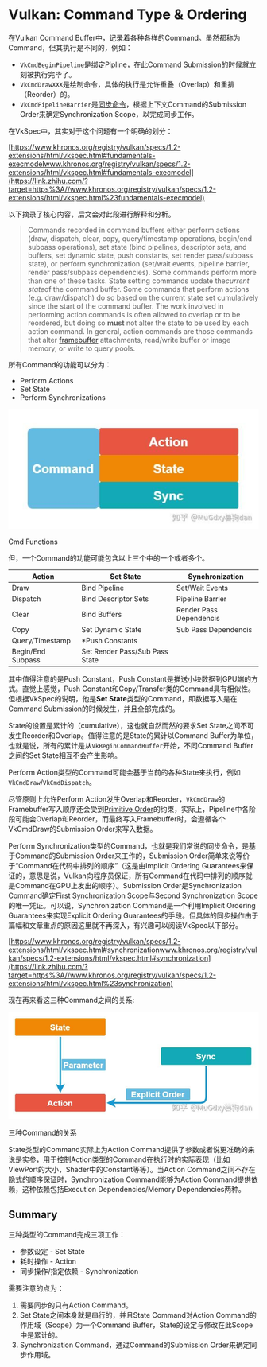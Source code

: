 # Vulkan: Command Type & Ordering

在Vulkan Command Buffer中，记录着各种各样的Command。虽然都称为Command，但其执行是不同的，例如：

- `VkCmdBeginPipeline`是绑定Pipline，在此Command Submission的时候就立刻被执行完毕了。
- `VkCmdDrawXXX`是绘制命令，具体的执行是允许重叠（Overlap）和重排（Reorder）的。
- `VkCmdPipelineBarrier`是[同步命令](https://zhida.zhihu.com/search?content_id=192633580&content_type=Article&match_order=1&q=同步命令&zhida_source=entity)，根据上下文Command的Submission Order来确定Synchronization Scope，以完成同步工作。

在VkSpec中，其实对于这个问题有一个明确的划分：

[https://www.khronos.org/registry/vulkan/specs/1.2-extensions/html/vkspec.html#fundamentals-execmodelwww.khronos.org/registry/vulkan/specs/1.2-extensions/html/vkspec.html#fundamentals-execmodel](https://link.zhihu.com/?target=https%3A//www.khronos.org/registry/vulkan/specs/1.2-extensions/html/vkspec.html%23fundamentals-execmodel)

以下摘录了核心内容，后文会对此段进行解释和分析。

> Commands recorded in command buffers either perform actions (draw, dispatch, clear, copy, query/timestamp operations, begin/end subpass operations), set state (bind pipelines, descriptor sets, and buffers, set dynamic state, push constants, set render pass/subpass state), or perform synchronization (set/wait events, pipeline barrier, render pass/subpass dependencies). Some commands perform more than one of these tasks. State setting commands update the*current state*of the command buffer. Some commands that perform actions (e.g. draw/dispatch) do so based on the current state set cumulatively since the start of the command buffer. The work involved in performing action commands is often allowed to overlap or to be reordered, but doing so **must** not alter the state to be used by each action command. In general, action commands are those commands that alter [framebuffer](https://zhida.zhihu.com/search?content_id=192633580&content_type=Article&match_order=1&q=framebuffer&zhida_source=entity) attachments, read/write buffer or image memory, or write to query pools.

所有Command的功能可以分为：

- Perform Actions
- Set State
- Perform Synchronizations

![img](./assets/v2-9e5c554bf21ca8c55856107463045400_1440w.jpg)

Cmd Functions

但，一个Command的功能可能包含以上三个中的一个或者多个。

| Action            | Set State                      | Synchronization         |
| ----------------- | ------------------------------ | ----------------------- |
| Draw              | Bind Pipeline                  | Set/Wait Events         |
| Dispatch          | Bind Descriptor Sets           | Pipeline Barrier        |
| Clear             | Bind Buffers                   | Render Pass Dependencis |
| Copy              | Set Dynamic State              | Sub Pass Dependencis    |
| Query/Timestamp   | *Push Constants                |                         |
| Begin/End Subpass | Set Render Pass/Sub Pass State |                         |

其中值得注意的是Push Constant，Push Constant是推送小块数据到GPU端的方式。直觉上感觉，Push Constant和Copy/Transfer类的Command具有相似性。但根据VkSpec的说明，他是**Set State**类型的Command，即数据写入是在Command Submission的时候发生，并且全部完成的。

State的设置是累计的（cumulative），这也就自然而然的要求Set State之间不可发生Reorder和Overlap。值得注意的是State的累计以Command Buffer为单位，也就是说，所有的累计是从`VkBeginCommandBuffer`开始，不同Command Buffer之间的Set State相互不会产生影响。

Perform Action类型的Command可能会基于当前的各种State来执行，例如`VkCmdDraw`/`VkCmdDispatch`。

尽管原则上允许Perform Action发生Overlap和Reorder，`VkCmdDraw`的Framebuffer写入顺序还会受到[Primitive Order](https://link.zhihu.com/?target=https%3A//www.khronos.org/registry/vulkan/specs/1.2-extensions/html/vkspec.html%23drawing-primitive-order)的约束，实际上，Pipeline中各阶段可能会Overlap和Reorder，而最终写入Framebuffer时，会遵循各个VkCmdDraw的Submission Order来写入数据。

Perform Synchronization类型的Command，也就是我们常说的同步命令，是基于Command的Submission Order来工作的，Submission Order简单来说等价于“Command在代码中排列的顺序”（这是由Implicit Ordering Guarantees来保证的，意思是说，Vulkan向程序员保证，所有Command在代码中排列的顺序就是Command在GPU上发出的顺序）。Submission Order是Synchronization Command确定First Synchronization Scope与Second Synchronization Scope的唯一凭证。可以说，Synchronization Command是一个利用Implicit Ordering Guarantees来实现Explicit Ordering Guarantees的手段。但具体的同步操作由于篇幅和文章重点的原因这里就不再深入，有兴趣可以阅读VkSpec以下部分。

[https://www.khronos.org/registry/vulkan/specs/1.2-extensions/html/vkspec.html#synchronizationwww.khronos.org/registry/vulkan/specs/1.2-extensions/html/vkspec.html#synchronization](https://link.zhihu.com/?target=https%3A//www.khronos.org/registry/vulkan/specs/1.2-extensions/html/vkspec.html%23synchronization)

现在再来看这三种Command之间的关系:

![img](./assets/v2-253a3793928bfb947f0764c77f598ca3_1440w.jpg)

三种Command的关系

State类型的Command实际上为Action Command提供了参数或者说更准确的来说是实参，用于控制Action类型的Command在执行时的实际表现（比如ViewPort的大小，Shader中的Constant等等）。当Action Command之间不存在隐式的顺序保证时，Synchronization Command能够为Action Command提供依赖，这种依赖包括Execution Dependencies/Memory Dependencies两种。

## Summary

三种类型的Command完成三项工作：

- 参数设定 - Set State
- 耗时操作 - Action
- 同步操作/指定依赖 - Synchronization

需要注意的点为：

1. 需要同步的只有Action Command。
2. Set State之间本身就是串行的，并且State Command对Action Command的作用域（Scope）为一个Command Buffer，State的设定与修改在此Scope中是累计的。
3. Synchronization Command，通过Command的Submission Order来确定同步作用域。

